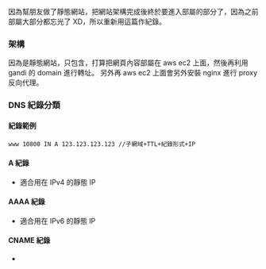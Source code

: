 因為幫朋友做了靜態網站，把網站架構完成後終於要進入部屬的部分了，因為之前部屬大部分都忘光了 XD，所以重新用這篇作紀錄。

### 架構

因為是靜態網站，只包含，打算把網頁內容部屬在 aws ec2 上面，然後再利用 gandi 的 domain 進行轉址。
另外再 aws ec2 上面會另外安裝 nginx 進行 proxy 反向代理。

### DNS 紀錄分類

#### 紀錄範例

`www 10800 IN A 123.123.123.123 //子網域+TTL+紀錄形式+IP`

#### A 紀錄

- 適合用在 IPv4 的靜態 IP

#### AAAA 紀錄

- 適合用在 IPv6 的靜態 IP

#### CNAME 紀錄

-
